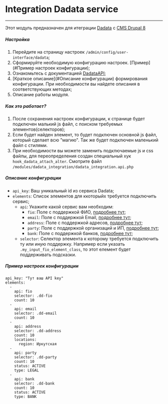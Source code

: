# Integration Dadata service
***

Этот модуль предназначен для итеграции [Dadata](https://dadata.ru) с [CMS Drupal 8](https://www.drupal.org/home)

##### Настройка
1. Перейдите на страницу настроек `/admin/config/user-interface/dadata`;
2. Сформируйте необходимую конфигурацию настроек. [Пример](#Пример настроек конфигурации);
3. Ознакомьтесь с документацией [DadataAPI](https://confluence.hflabs.ru/pages/viewpage.action?pageId=204669094);
4. [Краткое описание](#Описание конфигурации) формирования конфигурации. При необходимости вы найдете описания в соответствующих методах;
5. Описание работы модуля.


##### Как это работает?
1. После сохранения настроек конфигурации, к странице будет подключен малький js файл, с поиском требуемых элементов(селекторов);
2. Если будет найден элемент, то будет подключен основной js файл, который сделает всю "магию". Так же будет подключен маленький файл с стилями.
3. При необходимости вы можете заменить подключаемые js и css файлы, для переопределения создан специальный хук `hook_dadata_attach_alter`. Смотрите файл `/modules/dadata_integration/dadata_integration.api.php`

##### Описание конфигурации
- `api_key`: Ваш уникальный id из сервиса Dadata;
- `elements`: Список элементов для ккоторыйх требуется подключить сервис;
  - `api`: Укажите какой сервис вам необходим:
    - `fio`: Поле с поддержкой ФИО, [подробнее тут](https://confluence.hflabs.ru/pages/viewpage.action?pageId=204669115);
    - `email`: Поле с поддержкой Email, [подробнее тут](https://confluence.hflabs.ru/pages/viewpage.action?pageId=234782803);
    - `address`: Поле с поддержкой адресов, [подробнее тут](https://confluence.hflabs.ru/pages/viewpage.action?pageId=204669107);
    - `party`: Поле с поддержкой организаций и ИП, [подробнее тут](https://confluence.hflabs.ru/pages/viewpage.action?pageId=204669122);
    - `bank`: Поле с поддержкой банков, [подробнее тут](https://confluence.hflabs.ru/pages/viewpage.action?pageId=262996078);
  - `selector`: Селектор элемента к которому требуется подключить ту или иную поддержку. Например если указать `.my_input_fio_element_class`, то этот елемент будет поддерживать подсказки.

##### Пример настроек конфигурации
```
api_key: "Тут ваш API key"
elements:
  -
    api: fio
    selector: .dd-fio
    count: 10
  -
    api: email
    selector: .dd-email
    count: 10
  -
    api: address
    selector: .dd-address
    count: 10
    locations:
      region: Иркутская
  -
    api: party
    selector: .dd-party
    count: 10
    status: ACTIVE
    type: LEGAL
  -
    api: bank
    selector: .dd-bank
    count: 10
    status: ACTIVE
    type: BANK
```